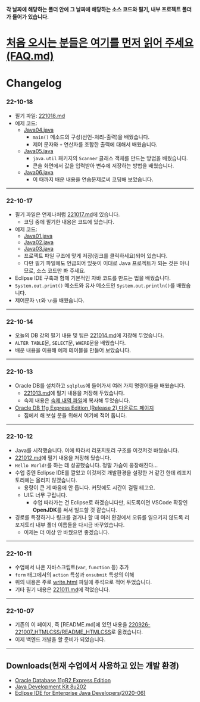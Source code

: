 **각 날짜에 해당하는 폴더 안에 그 날짜에 해당하는 소스 코드와 필기, 내부 프로젝트 폴더가 들어가 있습니다.**

# [처음 오시는 분들은 여기를 먼저 읽어 주세요(FAQ.md)](/FAQ.md)

# Changelog

### 22-10-18

- 필기 파일: [221018.md](/221011-_JAVA_AND_ETC/221018/221018.md)
- 예제 코드:
    - [Java04.java](/221011-_JAVA_AND_ETC/221018/javastudy56/javastudy/src/javastudy/Java04.java)
        - `main()` 메소드의 구성(선언-처리-출력)을 배웠습니다.
        - 제어 문자와 `+` 연산자를 조합한 출력에 대해서 배웠습니다.
    - [Java05.java](/221011-_JAVA_AND_ETC/221018/javastudy56/javastudy/src/javastudy/Java05.java)
        - `java.util` 패키지의 `Scanner` 클래스 객체를 만드는 방법을 배웠습니다.
        - 콘솔 화면에서 값을 입력받아 변수에 저장하는 방법을 배웠습니다.
    - [Java06.java](/221011-_JAVA_AND_ETC/221018/javastudy56/javastudy/src/javastudy/Java06.java)
        - 이 때까지 배운 내용을 연습문제로써 코딩해 보았습니다.

---

### 22-10-17

- 필기 파일은 언제나처럼 [221017.md](/221011-_JAVA_AND_ETC/221017/221017.md)에 있습니다.
    - 코딩 중에 필기한 내용은 코드에 있습니다.
- 예제 코드:
    - [Java01.java](/221011-_JAVA_AND_ETC/221017/javastudy56/javastudy/src/javastudy/Java01.java)
    - [Java02.java](/221011-_JAVA_AND_ETC/221017/javastudy56/javastudy/src/javastudy/Java02.java)
    - [Java03.java](/221011-_JAVA_AND_ETC/221017/javastudy56/javastudy/src/javastudy/Java03.java)
    - 프로젝트 파일 구조에 맞게 저장(링크를 클릭하세요)되어 있습니다.
    - 다만 필기 파일에도 언급되어 있듯이 이대로 Java 프로젝트가 되는 것은 아니므로, 소스 코드만 봐 주세요.
- Eclipse IDE 구축과 함께 기본적인 자바 코드를 만드는 법을 배웠습니다.
- `System.out.print()` 메소드와 유사 메소드인 `System.out.println()`를 배웠습니다.
- 제어문자 `\t`와 `\n`을 배웠습니다.

---

### 22-10-14

- 오늘의 DB 강의 필기 내용 및 팁은 [221014.md](/221011-_JAVA_AND_ETC/221014/221014.md)에 저장해 두었습니다.
- `ALTER TABLE`문, `SELECT`문, `WHERE`문을 배웠습니다.
- 배운 내용을 이용해 예제 테이블을 만들어 보았습니다.

---

### 22-10-13

- Oracle DB를 설치하고 `sqlplus`에 들어가서 여러 가지 명령어들을 배웠습니다.
    - [221013.md](/221011-_JAVA_AND_ETC/221013/221013.md)에 필기 내용을 저장해 두었습니다.
    - 숙제 내용은 [숙제 내역 파일](/221011-_JAVA_AND_ETC/221013/숙제_내역)에 복사해 두었습니다.
- [Oracle DB 11g Express Edition (Release 2) 다운로드 페이지](https://www.oracle.com/database/technologies/xe-prior-release-downloads.html)
    - 집에서 해 보실 분을 위해서 여기에 적어 둡니다.

---

### 22-10-12

- Java를 시작했습니다. 이에 따라서 리포지토리 구조를 이것저것 바꿨습니다.
- [221012.md](/221011-_JAVA_AND_ETC/221012/221012.md)에 필기 내용을 저장해 뒀습니다.
- `Hello World!`를 하는 데 성공했습니다. 정말 가슴이 웅장해진다...
- 수업 중엔 Eclipse IDE를 깔았고 이것저것 개발환경을 설정한 거 같긴 한데 리포지토리에는 올리지 않겠습니다.
    - 용량이 큰 게 마음에 안 듭니다. 커밋에도 시간이 걸릴 테고요.
    - UI도 너무 구립니다.
        - 수업 따라가는 건 Eclipse로 하겠습니다만, 되도록이면 VSCode 확장인 **OpenJDK**를 써서 빌드할 것 같습니다.
- 경로를 특정하거나 링크를 걸거나 할 때 여러 환경에서 오류를 일으키지 않도록 리포지토리 내부 폴더 이름들을 다시금 바꾸었습니다.
    - 이제는 더 이상 안 바꿨으면 좋겠습니다.

---

### 22-10-11

- 수업에서 나온 자바스크립트(`var`, `function` 등) 추가
- `form` 태그에서의 `action` 특성과 `onsubmit` 특성의 이해
- 위의 내용은 주로 [write.html](/221011-_JAVA_AND_ETC/221011/write.html) 파일에 주석으로 적어 두었습니다.
- 기타 필기 내용은 [221011.md](/221011-_JAVA_AND_ETC/221011/221011.md)에 적었습니다.

---

### 22-10-07

- 기존의 이 페이지, 즉 [README.md]에 있던 내용을 [220926-221007_HTMLCSS/README_HTMLCSS](/220926-221007_HTMLCSS/README_HTMLCSS.md)로 옮겼습니다. 
- 이제 백엔드 개발을 할 준비가 되었습니다.

---

## Downloads(현재 수업에서 사용하고 있는 개발 환경)

- [Oracle Database 11gR2 Express Edition](https://www.oracle.com/database/technologies/xe-prior-release-downloads.html)
- [Java Development Kit 8u202](https://www.oracle.com/kr/java/technologies/javase/javase8-archive-downloads.html)
- [Eclipse IDE for Enterprise Java Developers(2020-06)](https://www.eclipse.org/downloads/download.php?file=/technology/epp/downloads/release/2020-06/R/eclipse-jee-2020-06-R-win32-x86_64.zip)